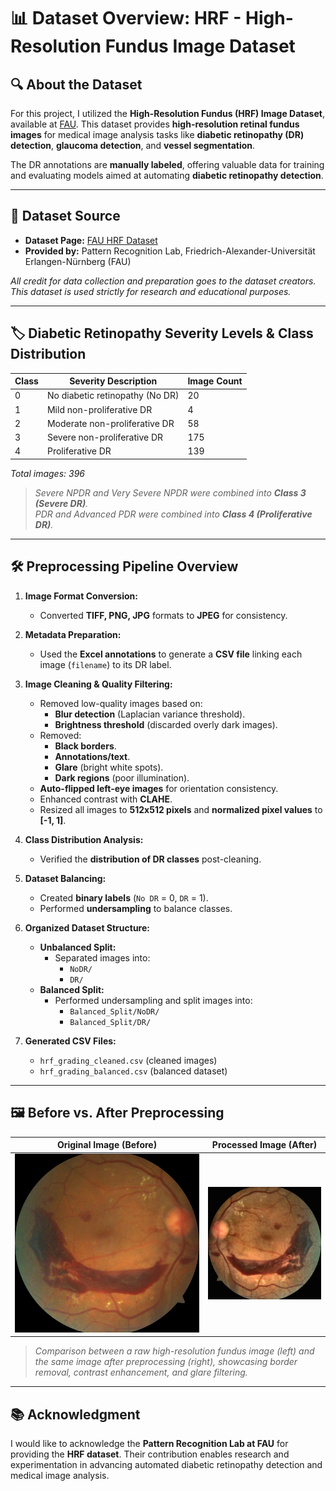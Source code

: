 # 📊 Dataset Overview: HRF - High-Resolution Fundus Image Dataset

## 🔍 About the Dataset

For this project, I utilized the **High-Resolution Fundus (HRF) Image Dataset**, available at [FAU](https://www5.cs.fau.de/research/data/fundus-images/). This dataset provides **high-resolution retinal fundus images** for medical image analysis tasks like **diabetic retinopathy (DR) detection**, **glaucoma detection**, and **vessel segmentation**.

The DR annotations are **manually labeled**, offering valuable data for training and evaluating models aimed at automating **diabetic retinopathy detection**.

---

## 📁 Dataset Source

- **Dataset Page:** [FAU HRF Dataset](https://www5.cs.fau.de/research/data/fundus-images/)
- **Provided by:** Pattern Recognition Lab, Friedrich-Alexander-Universität Erlangen-Nürnberg (FAU)

_All credit for data collection and preparation goes to the dataset creators. This dataset is used strictly for research and educational purposes._

---

## 🏷️ Diabetic Retinopathy Severity Levels & Class Distribution

| Class | Severity Description              | Image Count |
|-------|-----------------------------------|-------------|
| 0     | No diabetic retinopathy (No DR)   | 20          |
| 1     | Mild non-proliferative DR         | 4           |
| 2     | Moderate non-proliferative DR     | 58          |
| 3     | Severe non-proliferative DR       | 175         |
| 4     | Proliferative DR                  | 139         |

_Total images: 396_

> _Severe NPDR and Very Severe NPDR were combined into **Class 3 (Severe DR)**.  
> PDR and Advanced PDR were combined into **Class 4 (Proliferative DR)**._

---

## 🛠️ Preprocessing Pipeline Overview

1. **Image Format Conversion:**  
   - Converted **TIFF, PNG, JPG** formats to **JPEG** for consistency.

2. **Metadata Preparation:**  
   - Used the **Excel annotations** to generate a **CSV file** linking each image (`filename`) to its DR label.

3. **Image Cleaning & Quality Filtering:**  
   - Removed low-quality images based on:
     - **Blur detection** (Laplacian variance threshold).
     - **Brightness threshold** (discarded overly dark images).
   - Removed:
     - **Black borders**.
     - **Annotations/text**.
     - **Glare** (bright white spots).
     - **Dark regions** (poor illumination).
   - **Auto-flipped left-eye images** for orientation consistency.
   - Enhanced contrast with **CLAHE**.
   - Resized all images to **512x512 pixels** and **normalized pixel values** to **[-1, 1]**.

4. **Class Distribution Analysis:**  
   - Verified the **distribution of DR classes** post-cleaning.

5. **Dataset Balancing:**  
   - Created **binary labels** (`No DR` = 0, `DR` = 1).
   - Performed **undersampling** to balance classes.

6. **Organized Dataset Structure:**
   - **Unbalanced Split:**
     - Separated images into:
       - `NoDR/`
       - `DR/`
   - **Balanced Split:**
     - Performed undersampling and split images into:
       - `Balanced_Split/NoDR/`
       - `Balanced_Split/DR/`

7. **Generated CSV Files:**
   - `hrf_grading_cleaned.csv` (cleaned images)
   - `hrf_grading_balanced.csv` (balanced dataset)

---

## 🖼️ Before vs. After Preprocessing

| Original Image (Before)                          | Processed Image (After)                     |
|--------------------------------------------------|---------------------------------------------|
| ![Before Preprocessing](images/358.jpg)   | ![After Preprocessing](images/358.jpeg) | 

> _Comparison between a raw high-resolution fundus image (left) and the same image after preprocessing (right), showcasing border removal, contrast enhancement, and glare filtering._

---

## 📚 Acknowledgment

I would like to acknowledge the **Pattern Recognition Lab at FAU** for providing the **HRF dataset**. Their contribution enables research and experimentation in advancing automated diabetic retinopathy detection and medical image analysis.
